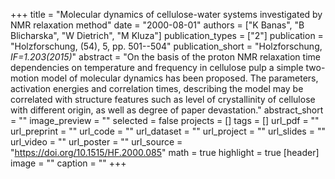 +++
title = "Molecular dynamics of cellulose-water systems investigated by NMR relaxation method"
date = "2000-08-01"
authors = ["K Banas", "B Blicharska", "W Dietrich", "M Kluza"]
publication_types = ["2"]
publication = "Holzforschung, (54), 5, pp. 501--504"
publication_short = "Holzforschung, *IF=1.203(2015)*"
abstract = "On the basis of the proton NMR relaxation time dependencies on temperature and frequency in cellulose pulp a simple two-motion model of molecular dynamics has been proposed. The parameters, activation energies and correlation times, describing the model may be correlated with structure features such as level of crystallinity of cellulose with different origin, as well as degree of paper devastation."
abstract_short = ""
image_preview = ""
selected = false
projects = []
tags = []
url_pdf = ""
url_preprint = ""
url_code = ""
url_dataset = ""
url_project = ""
url_slides = ""
url_video = ""
url_poster = ""
url_source = "https://doi.org/10.1515/HF.2000.085"
math = true
highlight = true
[header]
image = ""
caption = ""
+++
